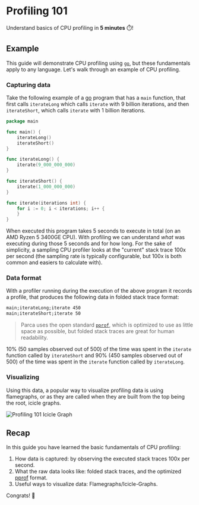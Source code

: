 # Profiling 101

Understand basics of CPU profiling in **5 minutes** ⏱️!

## Example

This guide will demonstrate CPU profiling using [`go`](https://golang.org/), but these fundamentals apply to any language. Let's walk through an example of CPU profiling.

### Capturing data

Take the following example of a [go](https://golang.org/) program that has a `main` function, that first calls `iterateLong` which calls `iterate` with 9 billion iterations, and then `iterateShort`, which calls `iterate` with 1 billion iterations.

```go
package main

func main() {
	iterateLong()
	iterateShort()
}

func iterateLong() {
	iterate(9_000_000_000)
}

func iterateShort() {
	iterate(1_000_000_000)
}

func iterate(iterations int) {
	for i := 0; i < iterations; i++ {
	}
}
```

When executed this program takes 5 seconds to execute in total (on an AMD Ryzen 5 3400GE CPU). With profiling we can understand _what_ was executing during those 5 seconds and for how long. For the sake of simplicity, a sampling CPU profiler looks at the "current" stack trace 100x per second (the sampling rate is typically configurable, but 100x is both common and easiers to calculate with).

### Data format

With a profiler running during the execution of the above program it records a profile, that produces the following data in folded stack trace format:

```txt
main;iterateLong;iterate 450
main;iterateShort;iterate 50
```

> Parca uses the open standard [`pprof`](https://github.com/google/pprof), which is optimized to use as little space as possible, but folded stack traces are great for human readability.

10% (50 samples observed out of 500) of the time was spent in the `iterate` function called by `iterateShort` and 90% (450 samples observed out of 500) of the time was spent in the `iterate` function called by `iterateLong`.

### Visualizing

Using this data, a popular way to visualize profiling data is using flamegraphs, or as they are called when they are built from the top being the root, icicle graphs.

![Profiling 101 Icicle Graph](/img/profiling-101-icicle-graph.png)

## Recap

In this guide you have learned the basic fundamentals of CPU profiling:

1) How data is captured: by observing the executed stack traces 100x per second.
2) What the raw data looks like: folded stack traces, and the optimized [pprof](https://github.com/google/pprof) format.
3) Useful ways to visualize data: Flamegraphs/Icicle-Graphs.

Congrats! 🎉
